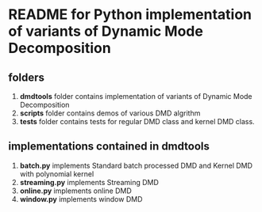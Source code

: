 # README for Python implementation of variants of Dynamic Mode Decomposition

## folders
1. **dmdtools** folder contains implementation of variants of Dynamic Mode Decomposition  
2. **scripts** folder contains demos of various DMD algrithm  
3. **tests** folder contains tests for regular DMD class and kernel DMD class.

## implementations contained in **dmdtools**
1. **batch.py** implements Standard batch processed DMD and Kernel DMD with polynomial kernel  
2. **streaming.py** implements Streaming DMD  
3. **online.py** implements online DMD  
4. **window.py** implements window DMD  